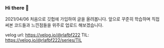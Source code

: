 ### Hi there 👋
2021/04/06 처음으로 깃헙에 가입하여 글을 올려봅니다.
앞으로 꾸준히 학습하며 직접 써본 코드들과 느낀점들을 위주로 업로드 해보겠습니다.  

velog url: https://velog.io/@rlafbf222
TIL: https://velog.io/@rlafbf222/series/TIL
